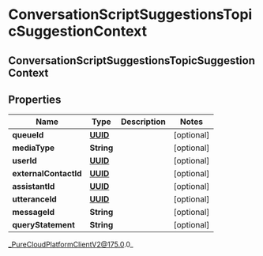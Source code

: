 # ConversationScriptSuggestionsTopicSuggestionContext

## ConversationScriptSuggestionsTopicSuggestionContext

## Properties

|Name | Type | Description | Notes|
|------------ | ------------- | ------------- | -------------|
| **queueId** | [**UUID**](UUID) |  | [optional] |
| **mediaType** | **String** |  | [optional] |
| **userId** | [**UUID**](UUID) |  | [optional] |
| **externalContactId** | [**UUID**](UUID) |  | [optional] |
| **assistantId** | [**UUID**](UUID) |  | [optional] |
| **utteranceId** | [**UUID**](UUID) |  | [optional] |
| **messageId** | **String** |  | [optional] |
| **queryStatement** | **String** |  | [optional] |



_PureCloudPlatformClientV2@175.0.0_
